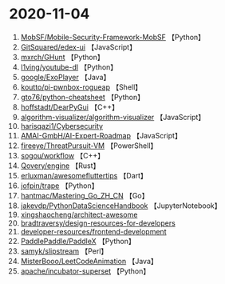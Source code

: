 # 2020-11-04

1. [MobSF/Mobile-Security-Framework-MobSF](https://github.com/MobSF/Mobile-Security-Framework-MobSF) 【Python】
2. [GitSquared/edex-ui](https://github.com/GitSquared/edex-ui) 【JavaScript】
3. [mxrch/GHunt](https://github.com/mxrch/GHunt) 【Python】
4. [l1ving/youtube-dl](https://github.com/l1ving/youtube-dl) 【Python】
5. [google/ExoPlayer](https://github.com/google/ExoPlayer) 【Java】
6. [koutto/pi-pwnbox-rogueap](https://github.com/koutto/pi-pwnbox-rogueap) 【Shell】
7. [gto76/python-cheatsheet](https://github.com/gto76/python-cheatsheet) 【Python】
8. [hoffstadt/DearPyGui](https://github.com/hoffstadt/DearPyGui) 【C++】
9. [algorithm-visualizer/algorithm-visualizer](https://github.com/algorithm-visualizer/algorithm-visualizer) 【JavaScript】
10. [harisqazi1/Cybersecurity](https://github.com/harisqazi1/Cybersecurity) 
11. [AMAI-GmbH/AI-Expert-Roadmap](https://github.com/AMAI-GmbH/AI-Expert-Roadmap) 【JavaScript】
12. [fireeye/ThreatPursuit-VM](https://github.com/fireeye/ThreatPursuit-VM) 【PowerShell】
13. [sogou/workflow](https://github.com/sogou/workflow) 【C++】
14. [Qovery/engine](https://github.com/Qovery/engine) 【Rust】
15. [erluxman/awesomefluttertips](https://github.com/erluxman/awesomefluttertips) 【Dart】
16. [jofpin/trape](https://github.com/jofpin/trape) 【Python】
17. [hantmac/Mastering_Go_ZH_CN](https://github.com/hantmac/Mastering_Go_ZH_CN) 【Go】
18. [jakevdp/PythonDataScienceHandbook](https://github.com/jakevdp/PythonDataScienceHandbook) 【JupyterNotebook】
19. [xingshaocheng/architect-awesome](https://github.com/xingshaocheng/architect-awesome) 
20. [bradtraversy/design-resources-for-developers](https://github.com/bradtraversy/design-resources-for-developers) 
21. [developer-resources/frontend-development](https://github.com/developer-resources/frontend-development) 
22. [PaddlePaddle/PaddleX](https://github.com/PaddlePaddle/PaddleX) 【Python】
23. [samyk/slipstream](https://github.com/samyk/slipstream) 【Perl】
24. [MisterBooo/LeetCodeAnimation](https://github.com/MisterBooo/LeetCodeAnimation) 【Java】
25. [apache/incubator-superset](https://github.com/apache/incubator-superset) 【Python】
